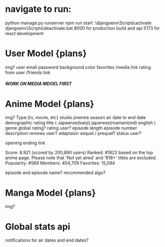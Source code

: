 # navigate to run:
python manage.py runserver
npm run start
.\djangoenv\Scripts\activate
djangoenv\Scripts\deactivate.bat
8000 for production build and api
5173 for react development




# User Model {plans}

img?
user
email
password
background color
favorites
/media link rating from user
/friends link


##### WORK ON MEDIA MDOEL FIRST #########
# Anime Model {plans}

img?
Type:{tv, movie, etc}
studio
premire season
air date to end date
demographic
rating
title
(
    Japaense(kanji)
    japanese(roamanized)
    english
)
genre
global rating?
rating user?
episode length
episode number
description
reviews user?
adaptaion
sequel / prequel?
status user?


opening ending link


Score: 8.921 (scored by 200,890 users) Ranked: #1822 based on the top anime page. Please note that 'Not yet aired' and 'R18+' titles are excluded.
Popularity: #569
Members: 404,709
Favorites: 15,094


episode and episode name?
recommended algo?

# Manga Model {plans}

img?

# Global stats api



notifications for air dates and end dates?